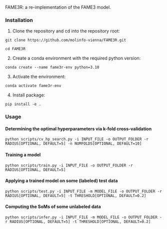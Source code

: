 FAME3R: a re-implementation of the FAME3 model.


### Installation

1. Clone the repository and cd into the repository root:

```git clone https://github.com/molinfo-vienna/FAME3R.git```

```cd FAME3R```

2. Create a conda environment with the required python version:

```conda create --name fame3r-env python=3.10```

3. Activate the environment:

```conda activate fame3r-env```

4. Install package:

```pip install -e .```

### Usage

#### Determining the optimal hyperparameters via k-fold cross-validation

```python scripts/cv_hp_search.py -i INPUT_FILE -o OUTPUT_FOLDER -r RADIUS[OPTIONAL, DEFAULT=5] -n NUMFOLDS[OPTIONAL, DEFAULT=10]```

#### Training a model

```python scripts/train.py -i INPUT_FILE -o OUTPUT_FOLDER -r RADIUS[OPTIONAL, DEFAULT=5]```

#### Applying a trained model on some (labeled) test data

```python scripts/test.py -i INPUT_FILE -m MODEL_FILE -o OUTPUT_FOLDER -r RADIUS[OPTIONAL, DEFAULT=5] -t THRESHOLD[OPTIONAL, DEFAULT=0.2]```

#### Computing the SoMs of some unlabeled data

```python scripts/infer.py -i INPUT_FILE -m MODEL_FILE -o OUTPUT_FOLDER -r RADIUS[OPTIONAL, DEFAULT=5] -t THRESHOLD[OPTIONAL, DEFAULT=0.2]```
